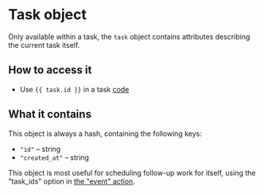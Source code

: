 # Task object

Only available within a task, the `task` object contains attributes describing the current task itself.

## How to access it

* Use `{{ task.id }}` in a task [code](../../core-concepts/tasks/code/)

## What it contains

This object is always a hash, containing the following keys:

* `"id"` – string
* `"created_at"` – string

This object is most useful for scheduling follow-up work for itself, using the "task\_ids" option in [the "event" action](../../core-concepts/actions/action-types/event.md).

